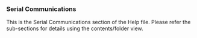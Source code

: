 <div class="section">

<div class="titlepage">

<div>

<div>

### <span id="serial_communications"></span>Serial Communications

</div>

</div>

</div>

This is the Serial Communications section of the Help file. Please refer
the sub-sections for details using the contents/folder view.

</div>
